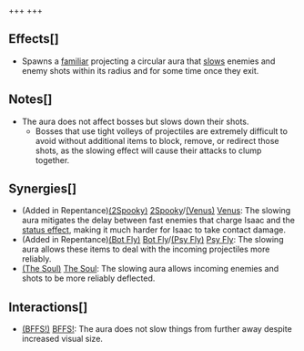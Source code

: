 +++
+++

Effects[]
---------


* Spawns a [familiar](/wiki/Familiar "Familiar") projecting a circular aura that [slows](/wiki/Status_Effects#Effects "Status Effects") enemies and enemy shots within its radius and for some time once they exit.


Notes[]
-------


* The aura does not affect bosses but slows down their shots.
	+ Bosses that use tight volleys of projectiles are extremely difficult to avoid without additional items to block, remove, or redirect those shots, as the slowing effect will cause their attacks to clump together.


Synergies[]
-----------


* (Added in Repentance)[(2Spooky)](/wiki/2Spooky "2Spooky") [2Spooky](/wiki/2Spooky "2Spooky")/[(Venus)](/wiki/Venus "Venus") [Venus](/wiki/Venus "Venus"): The slowing aura mitigates the delay between fast enemies that charge Isaac and the [status effect](/wiki/Status_Effects "Status Effects"), making it much harder for Isaac to take contact damage.
* (Added in Repentance)[(Bot Fly)](/wiki/Bot_Fly "Bot Fly") [Bot Fly](/wiki/Bot_Fly "Bot Fly")/[(Psy Fly)](/wiki/Psy_Fly "Psy Fly") [Psy Fly](/wiki/Psy_Fly "Psy Fly"): The slowing aura allows these items to deal with the incoming projectiles more reliably.
* [(The Soul)](/wiki/The_Soul "The Soul") [The Soul](/wiki/The_Soul "The Soul"): The slowing aura allows incoming enemies and shots to be more reliably deflected.


Interactions[]
--------------


* [(BFFS!)](/wiki/BFFS! "BFFS!") [BFFS!](/wiki/BFFS! "BFFS!"): The aura does not slow things from further away despite increased visual size.


